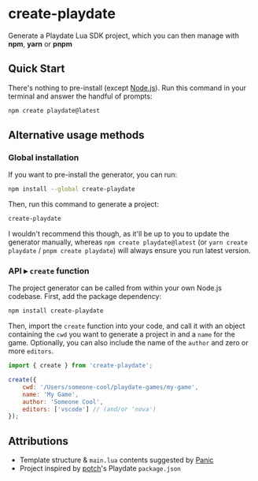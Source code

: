 # create-playdate

Generate a Playdate Lua SDK project, which you can then manage with **npm**, **yarn** or **pnpm**

## Quick Start

There's nothing to pre-install (except [Node.js](https://nodejs.org/en/)). Run this command in your terminal and answer the handful of prompts:

```sh
npm create playdate@latest
```

## Alternative usage methods

### Global installation

If you want to pre-install the generator, you can run:

```sh
npm install --global create-playdate
```

Then, run this command to generate a project:

```sh
create-playdate
```

I wouldn't recommend this though, as it'll be up to you to update the generator manually, whereas `npm create playdate@latest` (or `yarn create playdate` / `pnpm create playdate`) will always ensure you run latest version.

### API ▸ `create` function

The project generator can be called from within your own Node.js codebase. First, add the package dependency:

```sh
npm install create-playdate
```

Then, import the `create` function into your code, and call it with an object containing the `cwd` you want to generate a project in and a `name` for the game. Optionally, you can also include the name of the `author` and zero or more `editors`.

```js
import { create } from 'create-playdate';

create({
	cwd: '/Users/someone-cool/playdate-games/my-game',
	name: 'My Game',
	author: 'Someone Cool',
	editors: ['vscode'] // (and/or 'nova')
});
```

## Attributions

- Template structure & `main.lua` contents suggested by [Panic](https://sdk.play.date/1.9.0/Inside%20Playdate.html#_a_basic_playdate_game_in_lua)
- Project inspired by [potch](https://twitter.com/potch)'s Playdate `package.json`

